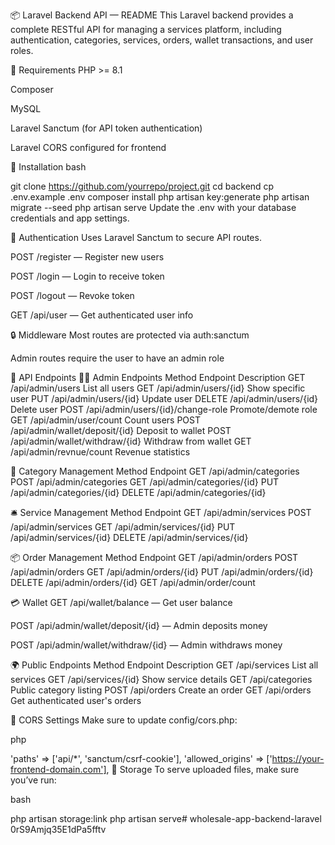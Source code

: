 
📦 Laravel Backend API — README
This Laravel backend provides a complete RESTful API for managing a services platform, including authentication, categories, services, orders, wallet transactions, and user roles.

🔧 Requirements
PHP >= 8.1

Composer

MySQL

Laravel Sanctum (for API token authentication)

Laravel CORS configured for frontend

🚀 Installation
bash

git clone https://github.com/yourrepo/project.git
cd backend
cp .env.example .env
composer install
php artisan key:generate
php artisan migrate --seed
php artisan serve
Update the .env with your database credentials and app settings.

🔑 Authentication
Uses Laravel Sanctum to secure API routes.

POST /register — Register new users

POST /login — Login to receive token

POST /logout — Revoke token

GET /api/user — Get authenticated user info

🔒 Middleware
Most routes are protected via auth:sanctum

Admin routes require the user to have an admin role

📘 API Endpoints
🧑‍💼 Admin Endpoints
Method	Endpoint	Description
GET	/api/admin/users	List all users
GET	/api/admin/users/{id}	Show specific user
PUT	/api/admin/users/{id}	Update user
DELETE	/api/admin/users/{id}	Delete user
POST	/api/admin/users/{id}/change-role	Promote/demote role
GET	/api/admin/user/count	Count users
POST	/api/admin/wallet/deposit/{id}	Deposit to wallet
POST	/api/admin/wallet/withdraw/{id}	Withdraw from wallet
GET	/api/admin/revnue/count	Revenue statistics

📂 Category Management
Method	Endpoint
GET	/api/admin/categories
POST	/api/admin/categories
GET	/api/admin/categories/{id}
PUT	/api/admin/categories/{id}
DELETE	/api/admin/categories/{id}

🛎️ Service Management
Method	Endpoint
GET	/api/admin/services
POST	/api/admin/services
GET	/api/admin/services/{id}
PUT	/api/admin/services/{id}
DELETE	/api/admin/services/{id}

📦 Order Management
Method	Endpoint
GET	/api/admin/orders
POST	/api/admin/orders
GET	/api/admin/orders/{id}
PUT	/api/admin/orders/{id}
DELETE	/api/admin/orders/{id}
GET	/api/admin/order/count

💳 Wallet
GET /api/wallet/balance — Get user balance

POST /api/admin/wallet/deposit/{id} — Admin deposits money

POST /api/admin/wallet/withdraw/{id} — Admin withdraws money

🌍 Public Endpoints
Method	Endpoint	Description
GET	/api/services	List all services
GET	/api/services/{id}	Show service details
GET	/api/categories	Public category listing
POST	/api/orders	Create an order
GET	/api/orders	Get authenticated user's orders

🔐 CORS Settings
Make sure to update config/cors.php:

php

'paths' => ['api/*', 'sanctum/csrf-cookie'],
'allowed_origins' => ['https://your-frontend-domain.com'],
📂 Storage
To serve uploaded files, make sure you’ve run:

bash

php artisan storage:link
php artisan serve#   w h o l e s a l e - a p p - b a c k e n d - l a r a v e l 
 
    0rS9Amjq35E1dPa5fftv